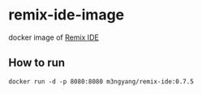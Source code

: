 # remix-ide-image
docker image of [Remix IDE](https://github.com/ethereum/remix-ide)

## How to run

```
docker run -d -p 8080:8080 m3ngyang/remix-ide:0.7.5
```
